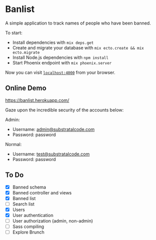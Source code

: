 # Banlist

A simple application to track names of people who have been banned.

To start:

  * Install dependencies with `mix deps.get`
  * Create and migrate your database with `mix ecto.create && mix ecto.migrate`
  * Install Node.js dependencies with `npm install`
  * Start Phoenix endpoint with `mix phoenix.server`

Now you can visit [`localhost:4000`](http://localhost:4000) from your browser.

## Online Demo

https://banlist.herokuapp.com/

Gaze upon the incredible security of the accounts below:

Admin:

* Username: admin@substratalcode.com
* Password: password

Normal:

* Username: test@substratalcode.com
* Password: password

## To Do

- [x] Banned schema
- [x] Banned controller and views
- [x] Banned list
- [ ] Search list
- [x] Users
- [x] User authentication
- [ ] User authorization (admin, non-admin)
- [ ] Sass compiling
- [ ] Explore Brunch
